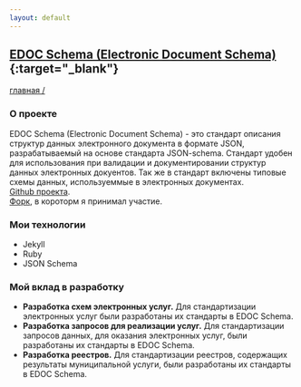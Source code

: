 ```yaml
---
layout: default
---
```

## [EDOC Schema (Electronic Document Schema)](http://edoc-schema.kzn.ru/){:target="_blank"}
[главная /](../)

### О проекте
EDOC Schema (Electronic Document Schema) - это стандарт описания структур данных электронного документа в формате JSON, разрабатываемый на основе стандарта JSON-schema. Стандарт удобен для использования при валидации и документировании структур данных электронных докуентов. Так же в стандарт включены типовые схемы данных, используеммые в электронных документах.\
[Github проекта](https://github.com/kznru/edoc-schema).\
[Форк](https://github.com/headmade/edoc-schema/tree/feature/uslugi_schemas), в короторм я принимал участие.
### Мои технологии
- Jekyll
- Ruby
- JSON Schema

### Мой вклад в разработку
- **Разработка схем электронных услуг.**
  Для стандартизации электронных услуг были разработаны их стандарты в EDOC Schema.
- **Разработка запросов для реализации услуг.**
  Для стандартизации запросов данных, для оказания электронных услуг, были разработаны их стандарты в EDOC Schema.
- **Разработка реестров.**
  Для стандартизации реестров, содержащих результаты муниципальной услуги, были разработаны их стандарты в EDOC Schema.
